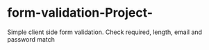# form-validation-Project-
Simple client side form validation. Check required, length, email and password match
